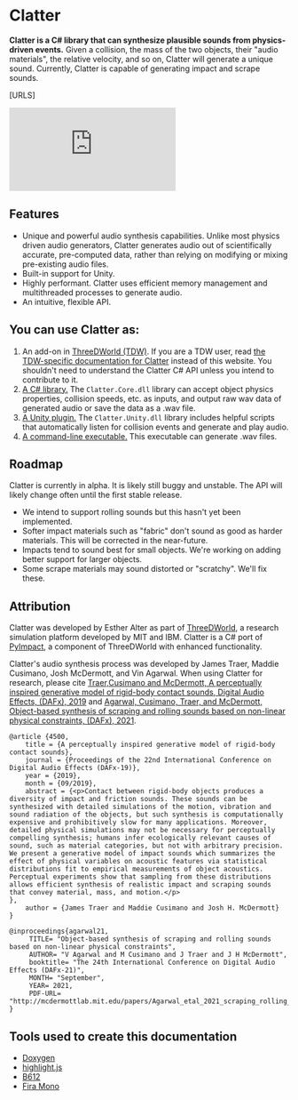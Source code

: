 # Clatter

**Clatter is a C# library that can synthesize plausible sounds from physics-driven events.** Given a collision, the mass of the two objects, their "audio materials", the relative velocity, and so on, Clatter will generate a unique sound. Currently, Clatter is capable of generating impact and scrape sounds.

[URLS]

<div class="video-container"><iframe class="video" src="https://www.youtube.com/embed/4TKp3Rc_gGI" title="YouTube video player" frameborder="0" allow="accelerometer; autoplay; clipboard-write; encrypted-media; gyroscope; picture-in-picture; web-share" allowfullscreen></iframe></div>

## Features

- Unique and powerful audio synthesis capabilities. Unlike most physics driven audio generators, Clatter generates audio out of scientifically accurate, pre-computed data, rather than relying on modifying or mixing pre-existing audio files.
- Built-in support for Unity.
- Highly performant. Clatter uses efficient memory management and multithreaded processes to generate audio.
- An intuitive, flexible API.

## You can use Clatter as:

1. An add-on in [ThreeDWorld (TDW)](https://github.com/threedworld-mit/tdw). If you are a TDW user, read [the TDW-specific documentation for Clatter](https://github.com/threedworld-mit/tdw/blob/master/Documentation/lessons/clatter/overview.md) instead of this website. You shouldn't need to understand the Clatter C# API unless you intend to contribute to it.
2. [A C# library.](clatter.core_overview.html) The `Clatter.Core.dll` library can accept object physics properties, collision speeds, etc. as inputs, and output raw wav data of generated audio or save the data as a .wav file.
3. [A Unity plugin.](clatter.unity_overview.html) The `Clatter.Unity.dll` library includes helpful scripts that automatically listen for collision events and generate and play audio.
4. [A command-line executable.](cli_overview.html) This executable can generate .wav files.

## Roadmap

Clatter is currently in alpha. It is likely still buggy and unstable. The API will likely change often until the first stable release.

- We intend to support rolling sounds but this hasn't yet been implemented.
- Softer impact materials such as "fabric" don't sound as good as harder materials. This will be corrected in the near-future.
- Impacts tend to sound best for small objects. We're working on adding better support for larger objects.
- Some scrape materials may sound distorted or "scratchy". We'll fix these.

## Attribution

Clatter was developed by Esther Alter as part of [ThreeDWorld](https://github.com/threedworld-mit/tdw), a research simulation platform developed by MIT and IBM. Clatter is a C# port of [PyImpact](https://github.com/threedworld-mit/tdw/blob/master/Documentation/lessons/audio/py_impact.md), a component of ThreeDWorld with enhanced functionality.

Clatter's audio synthesis process was developed by James Traer, Maddie Cusimano, Josh McDermott, and Vin Agarwal. When using Clatter for research, please cite [Traer,Cusimano  and McDermott, A perceptually inspired generative model of rigid-body  contact sounds, Digital Audio Effects, (DAFx), 2019](http://dafx2019.bcu.ac.uk/papers/DAFx2019_paper_57.pdf) and [Agarwal,  Cusimano, Traer, and McDermott, Object-based synthesis of scraping and  rolling sounds based on non-linear physical constraints, (DAFx), 2021](http://mcdermottlab.mit.edu/bib2php/pubs/makeAbs.php?loc=agarwal21).

```
@article {4500,
	title = {A perceptually inspired generative model of rigid-body contact sounds},
	journal = {Proceedings of the 22nd International Conference on Digital Audio Effects (DAFx-19)},
	year = {2019},
	month = {09/2019},
	abstract = {<p>Contact between rigid-body objects produces a diversity of impact and friction sounds. These sounds can be synthesized with detailed simulations of the motion, vibration and sound radiation of the objects, but such synthesis is computationally expensive and prohibitively slow for many applications. Moreover, detailed physical simulations may not be necessary for perceptually compelling synthesis; humans infer ecologically relevant causes of sound, such as material categories, but not with arbitrary precision. We present a generative model of impact sounds which summarizes the effect of physical variables on acoustic features via statistical distributions fit to empirical measurements of object acoustics. Perceptual experiments show that sampling from these distributions allows efficient synthesis of realistic impact and scraping sounds that convey material, mass, and motion.</p>
},
	author = {James Traer and Maddie Cusimano and Josh H. McDermott}
}
```

```
@inproceedings{agarwal21,
     TITLE= "Object-based synthesis of scraping and rolling sounds based on non-linear physical constraints",
     AUTHOR= "V Agarwal and M Cusimano and J Traer and J H McDermott",
     booktitle= "The 24th International Conference on Digital Audio Effects (DAFx-21)",
     MONTH= "September",
     YEAR= 2021,
     PDF-URL= "http://mcdermottlab.mit.edu/papers/Agarwal_etal_2021_scraping_rolling_synthesis_DAFx.pdf",
}
```

## Tools used to create this documentation

- [Doxygen](https://www.doxygen.nl/manual/config.html)
- [highlight.js](https://highlightjs.org)
- [B612](https://fonts.google.com/specimen/B612)
- [Fira Mono](https://fonts.google.com/specimen/Fira+Mono)